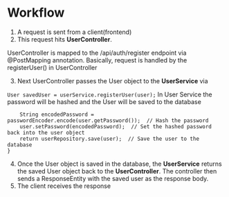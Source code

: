 # Workflow

1. A request is sent from a client(frontend)
2. This request hits __UserController__.

UserController is mapped to the /api/auth/register endpoint via @PostMapping annotation. Basically, request is handled by the registerUser() in UserController

3. Next UserController passes the User object to the __UserService__ via 

```User savedUser = userService.registerUser(user);```
In User Service the password will be hashed and the User will be saved to the database

```public User registerUser(User user) {
    String encodedPassword = passwordEncoder.encode(user.getPassword());  // Hash the password
    user.setPassword(encodedPassword);  // Set the hashed password back into the user object
    return userRepository.save(user);  // Save the user to the database
}
```

4. Once the User object is saved in the database, the __UserService__ returns the saved User object back to the __UserController__. The controller then sends a ResponseEntity with the saved user as the response body.
5. The client receives the response